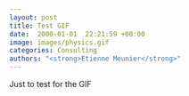 ```yaml
---
layout: post
title: Test GIF
date:  2000-01-01  22:21:59 +00:00
image: images/physics.gif
categories: Consulting
authors: "<strong>Etienne Meunier</strong>"
---
```


Just to test for the GIF
